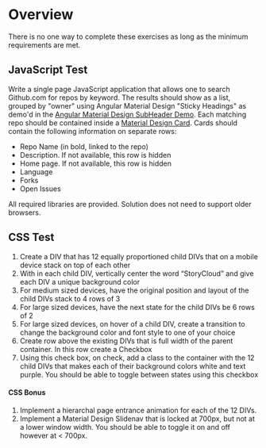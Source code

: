 # Overview #

There is no one way to complete these exercises as long as the minimum requirements are met.

## JavaScript Test ##
Write a single page JavaScript application that allows one to search Github.com for repos by keyword. The results should show as a list, grouped by "owner" using Angular Material Design "Sticky Headings" as demo'd in the [Angular Material Design SubHeader Demo](https://material.angularjs.org/#/demo/material.components.subheader). Each matching repo should be contained inside a [Material Design Card](https://material.angularjs.org/#/demo/material.components.card). Cards should contain the following information on separate rows:

* Repo Name (in bold, linked to the repo)
* Description. If not available, this row is hidden
* Home page. If not available, this row is hidden
* Language
* Forks
* Open Issues

All required libraries are provided. Solution does not need to support older browsers.

## CSS Test ##

1. Create a DIV that has 12 equally proportioned child DIVs that on a mobile device stack on top of each other
2. With in each child DIV, vertically center the word “StoryCloud” and give each DIV a unique background color
3. For medium sized devices, have the original position and layout of the child DIVs stack to 4 rows of 3
4. For large sized devices, have the next state for the child DIVs be 6 rows of 2
5. For large sized devices, on hover of a child DIV, create a transition to change the background color and font style to one of your choice
6. Create row above the existing DIVs that is full width of the parent container. In this row create a Checkbox
7. Using this check box, on check, add a class to the container with the 12 child DIVs that makes each of their background colors white and text purple. You should be able to toggle between states using this checkbox

#### CSS Bonus ####

1. Implement a hierarchal page entrance animation for each of the 12 DIVs.
2. Implement a Material Design Slidenav that is locked at 700px, but not at a lower window width. You should be able to toggle it on and off however at < 700px.
